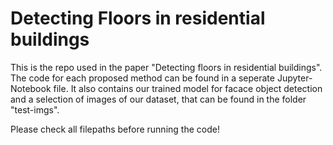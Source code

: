 # Detecting Floors in residential buildings

This is the repo used in the paper "Detecting floors in residential buildings".
The code for each proposed method can be found in a seperate Jupyter-Notebook file. 
It also contains our trained model for facace object detection and a selection of images of our dataset, that can be found in the folder "test-imgs". 

Please check all filepaths before running the code!
